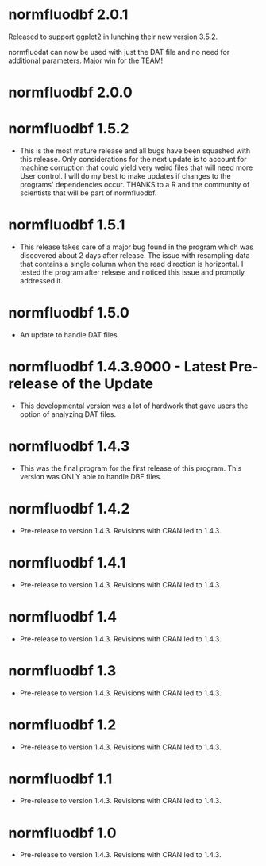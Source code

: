 # normfluodbf 2.0.1

Released to support ggplot2 in lunching their new version 3.5.2.

normfluodat can now be used with just the DAT file and no need for additional parameters. Major win for the TEAM!

# normfluodbf 2.0.0

# normfluodbf 1.5.2

- This is the most mature release and all bugs have been squashed with this release. Only considerations for the next update is to account for machine corruption that could yield very weird files that will need more User control. I will do my best to make updates if changes to the programs' dependencies occur. THANKS to a R and the community of scientists that will be part of normfluodbf.

# normfluodbf 1.5.1

- This release takes care of a major bug found in the program which was discovered about 2 days after release. The issue with resampling data that contains a single column when the read direction is horizontal. I tested the program after release and noticed this issue and promptly addressed it.

# normfluodbf 1.5.0

- An update to handle DAT files.

# normfluodbf 1.4.3.9000 - Latest Pre-release of the Update

- This developmental version was a lot of hardwork that gave users the option of analyzing DAT files.

# normfluodbf 1.4.3

- This was the final program for the first release of this program. This version was ONLY able to handle DBF files. 

# normfluodbf 1.4.2

- Pre-release to version 1.4.3. Revisions with CRAN led to 1.4.3.

# normfluodbf 1.4.1

- Pre-release to version 1.4.3. Revisions with CRAN led to 1.4.3.

# normfluodbf 1.4

- Pre-release to version 1.4.3. Revisions with CRAN led to 1.4.3.

# normfluodbf 1.3

- Pre-release to version 1.4.3. Revisions with CRAN led to 1.4.3.

# normfluodbf 1.2

- Pre-release to version 1.4.3. Revisions with CRAN led to 1.4.3.

# normfluodbf 1.1

- Pre-release to version 1.4.3. Revisions with CRAN led to 1.4.3.

# normfluodbf 1.0

- Pre-release to version 1.4.3. Revisions with CRAN led to 1.4.3.
